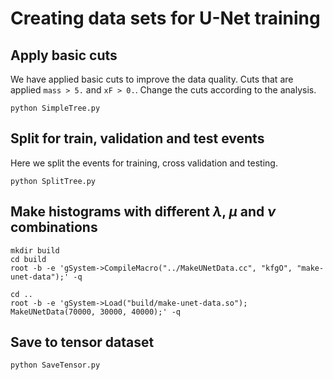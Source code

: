 # Creating data sets for U-Net training

## Apply basic cuts

We have applied basic cuts to improve the data quality. Cuts that are applied `mass > 5.` and `xF > 0.`. Change the cuts according to the analysis.

```
python SimpleTree.py
```

## Split for train, validation and test events

Here we split the events for training, cross validation and testing.

```
python SplitTree.py
```

## Make histograms with different $\lambda$, $\mu$ and $\nu$ combinations

```
mkdir build
cd build
root -b -e 'gSystem->CompileMacro("../MakeUNetData.cc", "kfgO", "make-unet-data");' -q

cd ..
root -b -e 'gSystem->Load("build/make-unet-data.so"); MakeUNetData(70000, 30000, 40000);' -q
```

## Save to tensor dataset

```
python SaveTensor.py
```